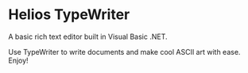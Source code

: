 # Helios TypeWriter
A basic rich text editor built in Visual Basic .NET.

Use TypeWriter to write documents and make cool ASCII art with ease. Enjoy!
